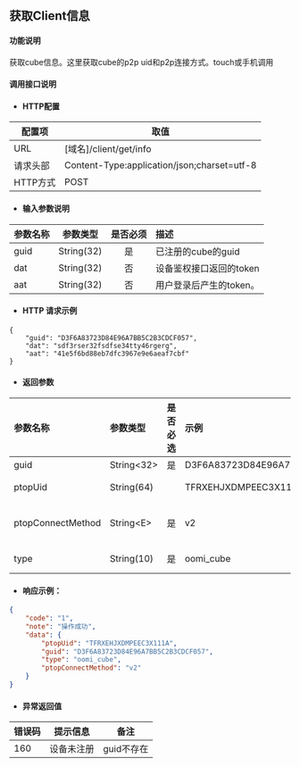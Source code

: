 ## 获取Client信息

#### 功能说明

获取cube信息。这里获取cube的p2p uid和p2p连接方式。touch或手机调用

#### 调用接口说明

* #### HTTP配置

| 配置项 | 取值 |
| --- | --- |
| URL | \[域名\]/client/get/info |
| 请求头部 | Content-Type:application/json;charset=utf-8 |
| HTTP方式 | POST |

* #### 输入参数说明

| 参数名称 | 参数类型 | 是否必须 | 描述 |
| :--- | :---: | :---: | :--- |
| guid | String\(32\) | 是 | 已注册的cube的guid |
| dat | String\(32\) | 否 | 设备鉴权接口返回的token |
| aat | String\(32\) | 否 | 用户登录后产生的token。 |

* #### HTTP 请求示例

```
{
    "guid": "D3F6A83723D84E96A7BB5C2B3CDCF057",
    "dat": "sdf3rser32fsdfse34tty46rgerg",
    "aat": "41e5f6bd88eb7dfc3967e9e6aeaf7cbf"
}
```

* #### 返回参数

| 参数名称 | 参数类型 | 是否必选 | 示例 | 描述 |
| :--- | :--- | :--- | :--- | :--- |
| guid | String&lt;32&gt; | 是 | D3F6A83723D84E96A7BB5C2B3CDCF057 | 请求的guid |
| ptopUid | String\(64\) |  | TFRXEHJXDMPEEC3X111A | cube的p2p uid |
| ptopConnectMethod | String&lt;E&gt; | 是 | v2 | p2p的连接方式，v1或者v2 |
| type | String\(10\) | 是 | oomi\_cube | 固定值oomi\_cube |

* #### 响应示例：

```json
{
    "code": "1",
    "note": "操作成功",
    "data": {
        "ptopUid": "TFRXEHJXDMPEEC3X111A",
        "guid": "D3F6A83723D84E96A7BB5C2B3CDCF057",
        "type": "oomi_cube",
        "ptopConnectMethod": "v2"
    }
}
```

* #### 异常返回值

| 错误码 | 提示信息 | 备注 |
| --- | --- | --- |
| 160 | 设备未注册 | guid不存在 |



